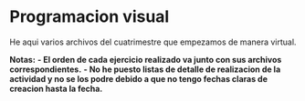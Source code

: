 # Programacion visual

He aqui varios archivos del cuatrimestre que empezamos de manera virtual.

**Notas:**
**- El orden de cada ejercicio realizado va junto con sus archivos correspondientes.**
**- No he puesto listas de detalle de realizacion de la actividad y no se los podre debido a que no tengo fechas claras de creacion hasta la fecha.**
